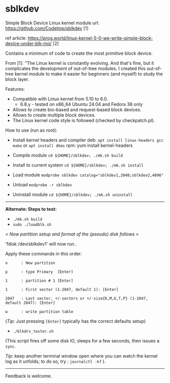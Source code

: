 # sblkdev
Simple Block Device Linux kernel module
url: https://github.com/CodeImp/sblkdev  \[1\]

ref article: https://prog.world/linux-kernel-5-0-we-write-simple-block-device-under-blk-mq/   \[2\]

Contains a minimum of code to create the most primitive block device.

From \[1\]: 
"The Linux kernel is constantly evolving. And that's fine, but it complicates
the development of out-of-tree modules. I created this out-of-tree kernel
module to make it easier for beginners (and myself) to study the block layer.

Features:
 * Compatible with Linux kernel from 5.10 to 6.0.
 	* 6.8.y - tested on x86_64 Ubuntu 24.04 and Fedora 38 only
 * Allows to create bio-based and request-based block devices.
 * Allows to create multiple block devices.
 * The Linux kernel code style is followed (checked by checkpatch.pl).

How to use (run as root):
* Install kernel headers and compiler
deb:
	`apt install linux-headers gcc make`
	or
	`apt install dkms`
rpm:
	yum install kernel-headers

* Compile module
	`cd ${HOME}/sblkdev; ./mk.sh build`

* Install to current system
	`cd ${HOME}/sblkdev; ./mk.sh install`

* Load module
	`modprobe sblkdev catalog="sblkdev1,2048;sblkdev2,4096"`

* Unload
	`modprobe -r sblkdev`

* Uninstall module
	`cd ${HOME}/sblkdev; ./mk.sh uninstall`

---
**Alternate: Steps to test:**

- `./mk.sh build`
- `sudo ./loadblk.sh`

*< Now partition setup and format of the (pseudo) disk follows >*

'fdisk /dev/sblkdev1' will now run..

Apply these commands in this order:

`n      : New partition`

`p      : type Primary  [Enter]`

`1      : partition # 1 [Enter]`

`1      : First sector (1-2047, default 1): [Enter]`

`2047   : Last sector, +/-sectors or +/-size{K,M,G,T,P} (1-2047, default 2047): [Enter]`

`w      : write partition table`

(*Tip:* Just pressing `[Enter]` typically has the correct defaults setup)

- `./blkdrv_tester.sh`

(This script fires off some disk IO, sleeps for a few seconds, then issues a `sync`. 

*Tip:* keep another terminal window open where you can watch the kernel log as it unfolds; to do so, try :
`journalctl -kf`
).

---
Feedback is welcome.
